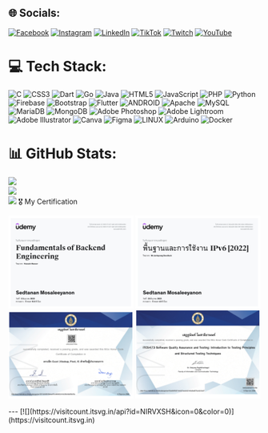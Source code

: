 
## 🌐 Socials:
[![Facebook](https://img.shields.io/badge/Facebook-%231877F2.svg?logo=Facebook&logoColor=white)](https://www.facebook.com/Rocket.love.love555/) [![Instagram](https://img.shields.io/badge/Instagram-%23E4405F.svg?logo=Instagram&logoColor=white)](https://instagram.com/fook_stn) [![LinkedIn](https://img.shields.io/badge/LinkedIn-%230077B5.svg?logo=linkedin&logoColor=white)](https://www.linkedin.com/in/sedtanan-mosaleeyanon-105999273/?original_referer=https%3A%2F%2Fwww%2Elinkedin%2Ecom%2F&originalSubdomain=th) [![TikTok](https://img.shields.io/badge/TikTok-%23000000.svg?logo=TikTok&logoColor=white)](https://tiktok.com/@nirvxsh) [![Twitch](https://img.shields.io/badge/Twitch-%239146FF.svg?logo=Twitch&logoColor=white)](https://twitch.tv/nirvxsh) [![YouTube](https://img.shields.io/badge/YouTube-%23FF0000.svg?logo=YouTube&logoColor=white)](https://youtube.com/@@NIRVXSH) 

# 💻 Tech Stack:
![C](https://img.shields.io/badge/c-%2300599C.svg?style=for-the-badge&logo=c&logoColor=white) ![CSS3](https://img.shields.io/badge/css3-%231572B6.svg?style=for-the-badge&logo=css3&logoColor=white) ![Dart](https://img.shields.io/badge/dart-%230175C2.svg?style=for-the-badge&logo=dart&logoColor=white) ![Go](https://img.shields.io/badge/go-%2300ADD8.svg?style=for-the-badge&logo=go&logoColor=white) ![Java](https://img.shields.io/badge/java-%23ED8B00.svg?style=for-the-badge&logo=java&logoColor=white) ![HTML5](https://img.shields.io/badge/html5-%23E34F26.svg?style=for-the-badge&logo=html5&logoColor=white) ![JavaScript](https://img.shields.io/badge/javascript-%23323330.svg?style=for-the-badge&logo=javascript&logoColor=%23F7DF1E) ![PHP](https://img.shields.io/badge/php-%23777BB4.svg?style=for-the-badge&logo=php&logoColor=white) ![Python](https://img.shields.io/badge/python-3670A0?style=for-the-badge&logo=python&logoColor=ffdd54) ![Firebase](https://img.shields.io/badge/firebase-%23039BE5.svg?style=for-the-badge&logo=firebase) ![Bootstrap](https://img.shields.io/badge/bootstrap-%23563D7C.svg?style=for-the-badge&logo=bootstrap&logoColor=white) ![Flutter](https://img.shields.io/badge/Flutter-%2302569B.svg?style=for-the-badge&logo=Flutter&logoColor=white) ![ANDROID](https://img.shields.io/badge/android-%2320232a.svg?style=for-the-badge&logo=android&logoColor=%a4c639) ![Apache](https://img.shields.io/badge/apache-%23D42029.svg?style=for-the-badge&logo=apache&logoColor=white) ![MySQL](https://img.shields.io/badge/mysql-%2300f.svg?style=for-the-badge&logo=mysql&logoColor=white) ![MariaDB](https://img.shields.io/badge/MariaDB-003545?style=for-the-badge&logo=mariadb&logoColor=white) ![MongoDB](https://img.shields.io/badge/MongoDB-%234ea94b.svg?style=for-the-badge&logo=mongodb&logoColor=white) ![Adobe Photoshop](https://img.shields.io/badge/adobephotoshop-%2331A8FF.svg?style=for-the-badge&logo=adobephotoshop&logoColor=white) ![Adobe Lightroom](https://img.shields.io/badge/Adobe%20Lightroom-31A8FF.svg?style=for-the-badge&logo=Adobe%20Lightroom&logoColor=white) ![Adobe Illustrator](https://img.shields.io/badge/adobeillustrator-%23FF9A00.svg?style=for-the-badge&logo=adobeillustrator&logoColor=white) ![Canva](https://img.shields.io/badge/Canva-%2300C4CC.svg?style=for-the-badge&logo=Canva&logoColor=white) 	![Figma](https://img.shields.io/badge/figma-%23F24E1E.svg?style=for-the-badge&logo=figma&logoColor=white) ![LINUX](https://img.shields.io/badge/Linux-FCC624?style=for-the-badge&logo=linux&logoColor=black) ![Arduino](https://img.shields.io/badge/-Arduino-00979D?style=for-the-badge&logo=Arduino&logoColor=white) ![Docker](https://img.shields.io/badge/docker-%230db7ed.svg?style=for-the-badge&logo=docker&logoColor=white)
# 📊 GitHub Stats:
![](https://github-readme-stats.vercel.app/api?username=NIRVXSH&theme=dark&hide_border=false&include_all_commits=false&count_private=false)<br/>
![](https://github-readme-streak-stats.herokuapp.com/?user=NIRVXSH&theme=dark&hide_border=false)<br/>
![](https://github-readme-stats.vercel.app/api/top-langs/?username=NIRVXSH&theme=dark&hide_border=false&include_all_commits=false&count_private=false&layout=compact)
🎖  My Certification
<p>
    <img width="250" src="Backend.jpg"/>
    <img width="250" src="IPV6.jpg" />
    <img width="250" src="excelmahidol-1.png"/>
    <img width="250" src="testingmahidol-1.png"/>
</p>
---
[![](https://visitcount.itsvg.in/api?id=NIRVXSH&icon=0&color=0)](https://visitcount.itsvg.in)

<!-- Proudly created with GPRM ( https://gprm.itsvg.in ) -->

<!--
**NIRVXSH/NIRVXSH** is a ✨ _special_ ✨ repository because its `README.md` (this file) appears on your GitHub profile.

Here are some ideas to get you started:

- 🔭 I’m currently working on ...
- 🌱 I’m currently learning ...
- 👯 I’m looking to collaborate on ...
- 🤔 I’m looking for help with ...
- 💬 Ask me about ...
- 📫 How to reach me: ...
- 😄 Pronouns: ...
- ⚡ Fun fact: ...
-->
